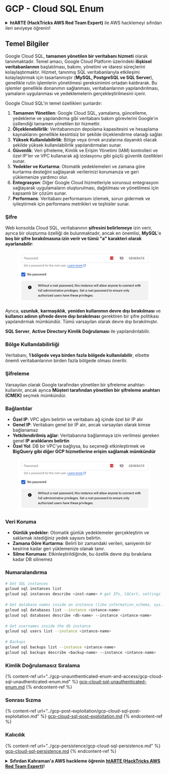 # GCP - Cloud SQL Enum

<details>

<summary><strong>htARTE (HackTricks AWS Red Team Expert)</strong> ile AWS hacklemeyi sıfırdan ileri seviyeye öğrenin!</summary>

Diğer HackTricks'i destekleme yolları:

- **Şirketinizi HackTricks'te reklamını görmek istiyorsanız** veya **HackTricks'i PDF olarak indirmek istiyorsanız** [**ABONELİK PLANLARI**](https://github.com/sponsors/carlospolop)'na göz atın!
- [**Resmi PEASS & HackTricks ürünleri**](https://peass.creator-spring.com)'ni edinin
- [**PEASS Ailesi'ni**](https://opensea.io/collection/the-peass-family) keşfedin, özel [**NFT'lerimiz**](https://opensea.io/collection/the-peass-family) koleksiyonumuz
- 💬 [**Discord grubuna**](https://discord.gg/hRep4RUj7f) veya [**telegram grubuna**](https://t.me/peass) katılın veya beni **Twitter** 🐦 [**@carlospolopm**](https://twitter.com/carlospolopm)'de **takip edin**.
- **Hacking püf noktalarınızı paylaşarak PR'lar göndererek** [**HackTricks**](https://github.com/carlospolop/hacktricks) ve [**HackTricks Cloud**](https://github.com/carlospolop/hacktricks-cloud) github depolarına katkıda bulunun.

</details>

## Temel Bilgiler

Google Cloud SQL, **tamamen yönetilen bir veritabanı hizmeti** olarak tanınmaktadır. Temel amacı, Google Cloud Platform üzerindeki **ilişkisel veritabanlarının** başlatılması, bakımı, yönetimi ve idaresi süreçlerini kolaylaştırmaktır. Hizmet, tanınmış SQL veritabanlarıyla etkileşimi kolaylaştırmak için tasarlanmıştır (**MySQL, PostgreSQL ve SQL Server**), genellikle rutin işlemlerin yönetilmesi gereksinimini ortadan kaldırarak. Bu işlemler genellikle donanımın sağlanması, veritabanlarının yapılandırılması, yamaların uygulanması ve yedeklemelerin gerçekleştirilmesini içerir.

Google Cloud SQL'in temel özellikleri şunlardır:

1. **Tamamen Yönetilen**: Google Cloud SQL, yamalama, güncelleme, yedekleme ve yapılandırma gibi veritabanı bakım görevlerini Google'ın üstlendiği tamamen yönetilen bir hizmettir.
2. **Ölçeklenebilirlik**: Veritabanınızın depolama kapasitesini ve hesaplama kaynaklarını genellikle kesintisiz bir şekilde ölçeklendirme olanağı sağlar.
3. **Yüksek Kullanılabilirlik**: Bölge veya örnek arızalarına dayanıklı olacak şekilde yüksek kullanılabilirlik yapılandırmaları sunar.
4. **Güvenlik**: Veri şifreleme, Kimlik ve Erişim Yönetimi (IAM) kontrolleri ve özel IP'ler ve VPC kullanarak ağ izolasyonu gibi güçlü güvenlik özellikleri sunar.
5. **Yedekler ve Kurtarma**: Otomatik yedeklemeleri ve zamana göre kurtarma desteğini sağlayarak verilerinizi korumanıza ve geri yüklemenize yardımcı olur.
6. **Entegrasyon**: Diğer Google Cloud hizmetleriyle sorunsuz entegrasyon sağlayarak uygulamaların oluşturulması, dağıtılması ve yönetilmesi için kapsamlı bir çözüm sunar.
7. **Performans**: Veritabanı performansını izlemek, sorun gidermek ve iyileştirmek için performans metrikleri ve teşhisler sunar.

### Şifre

Web konsolda Cloud SQL, veritabanının **şifresini belirlemeye** izin verir, ayrıca bir oluşturma özelliği de bulunmaktadır, ancak en önemlisi, **MySQL**'e **boş bir şifre bırakılmasına izin verir ve tümü "a" karakteri olarak ayarlanabilir**:

<figure><img src="../../../.gitbook/assets/image (1) (1) (1) (1) (1) (1) (1) (1) (1).png" alt=""><figcaption></figcaption></figure>

Ayrıca, **uzunluk**, **karmaşıklık**, **yeniden kullanımın devre dışı bırakılması** ve **kullanıcı adının şifrede devre dışı bırakılması** gerektiren bir şifre politikası yapılandırmak mümkündür. Tümü varsayılan olarak devre dışı bırakılmıştır.

**SQL Server**, **Active Directory Kimlik Doğrulaması** ile yapılandırılabilir.

### Bölge Kullanılabilirliği

Veritabanı, **1 bölgede veya birden fazla bölgede kullanılabilir**, elbette önemli veritabanlarının birden fazla bölgede olması önerilir.

### Şifreleme

Varsayılan olarak Google tarafından yönetilen bir şifreleme anahtarı kullanılır, ancak ayrıca **Müşteri tarafından yönetilen bir şifreleme anahtarı (CMEK)** seçmek mümkündür.

### Bağlantılar

- **Özel IP**: VPC ağını belirtin ve veritabanı ağ içinde özel bir IP alır
- **Genel IP**: Veritabanı genel bir IP alır, ancak varsayılan olarak kimse bağlanamaz
- **Yetkilendirilmiş ağlar**: Veritabanına bağlanmaya izin verilmesi gereken genel **IP aralıklarını belirtin**
- **Özel Yol**: DB bir VPC'ye bağlıysa, bu seçeneği etkinleştirmek ve **BigQuery gibi diğer GCP hizmetlerine erişim sağlamak mümkündür**

<figure><img src="../../../.gitbook/assets/image (1) (1) (1) (1) (1) (1) (1) (1) (1).png" alt=""><figcaption></figcaption></figure>

### Veri Koruma

- **Günlük yedekler**: Otomatik günlük yedeklemeler gerçekleştirin ve saklamak istediğiniz yedek sayısını belirtin.
- **Zamana Göre Kurtarma**: Belirli bir zamandaki verileri, saniyenin bir kesirine kadar geri yüklemenize olanak tanır.
- **Silme Koruması**: Etkinleştirildiğinde, bu özellik devre dışı bırakılana kadar DB silinemez

### Numaralandırma
```bash
# Get SQL instances
gcloud sql instances list
gcloud sql instances describe <inst-name> # get IPs, CACert, settings

# Get database names inside an instance (like information_schema, sys...)
gcloud sql databases list --instance <intance-name>
gcloud sql databases describe <db-name> --instance <intance-name>

# Get usernames inside the db instance
gcloud sql users list --instance <intance-name>

# Backups
gcloud sql backups list --instance <intance-name>
gcloud sql backups describe <backup-name> --instance <intance-name>
```
### Kimlik Doğrulamasız Sıralama

{% content-ref url="../gcp-unaunthenticated-enum-and-access/gcp-cloud-sql-unauthenticated-enum.md" %}
[gcp-cloud-sql-unauthenticated-enum.md](../gcp-unaunthenticated-enum-and-access/gcp-cloud-sql-unauthenticated-enum.md)
{% endcontent-ref %}

### Sonrası Sızma

{% content-ref url="../gcp-post-exploitation/gcp-cloud-sql-post-exploitation.md" %}
[gcp-cloud-sql-post-exploitation.md](../gcp-post-exploitation/gcp-cloud-sql-post-exploitation.md)
{% endcontent-ref %}

### Kalıcılık

{% content-ref url="../gcp-persistence/gcp-cloud-sql-persistence.md" %}
[gcp-cloud-sql-persistence.md](../gcp-persistence/gcp-cloud-sql-persistence.md)
{% endcontent-ref %}

<details>

<summary><strong>Sıfırdan Kahraman'a AWS hackleme öğrenin</strong> <a href="https://training.hacktricks.xyz/courses/arte"><strong>htARTE (HackTricks AWS Red Team Expert)</strong></a><strong>!</strong></summary>

HackTricks'ı desteklemenin diğer yolları:

* **Şirketinizi HackTricks'te reklamını görmek istiyorsanız** veya **HackTricks'i PDF olarak indirmek istiyorsanız** [**ABONELİK PLANLARI**](https://github.com/sponsors/carlospolop)'na göz atın!
* [**Resmi PEASS & HackTricks ürünlerini**](https://peass.creator-spring.com) edinin
* [**The PEASS Family**](https://opensea.io/collection/the-peass-family)'yi keşfedin, özel [**NFT'lerimiz**](https://opensea.io/collection/the-peass-family) koleksiyonumuz
* **💬 [**Discord grubuna**](https://discord.gg/hRep4RUj7f) veya [**telegram grubuna**](https://t.me/peass) katılın veya beni **Twitter** 🐦 [**@carlospolopm**](https://twitter.com/carlospolopm)'de **takip edin**.
* **Hacking püf noktalarınızı paylaşarak PR'lar göndererek** [**HackTricks**](https://github.com/carlospolop/hacktricks) ve [**HackTricks Cloud**](https://github.com/carlospolop/hacktricks-cloud) github depolarına katkıda bulunun.

</details>
